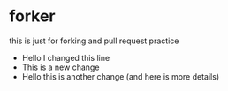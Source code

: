 # forker
this is just for forking and pull request practice
- Hello I changed this line
- This is a new change
- Hello this is another change (and here is more details)
